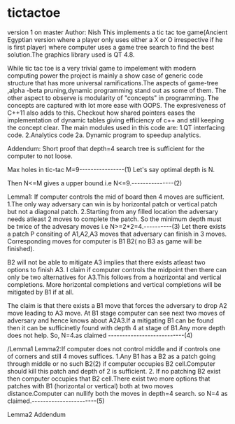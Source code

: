 # tictactoe
version 1 on master
Author: Nish
This implements a tic tac toe game(Ancient Egyptian version where a player only uses either a X or O irrespective if he is first player) where computer uses a game tree search to find the best solution.The graphics library used is QT 4.8.



While tic tac toe is a very trivial game to impelement with modern computing power the project is mainly a show case of generic code structure that has more universal ramifications.The aspects of game-tree ,alpha -beta pruning,dynamic programming stand out as some of them. 
The other aspect to observe is modularity of "concepts" in programming. The concepts are captured with lot more ease with OOPS. The expresiveness of C++11 also adds to this. Checkout how shared pointers eases the implementation of dynamic tables giving efficiency of c++ and still keeping the concept clear. The main modules used in this code are:
1.QT interfacing code.
2.Analytics code
2a. Dynamic program to speedup analytics.

Addendum:
Short proof that depth=4 search tree is sufficient for the computer to not loose.

Max holes in tic-tac M=9----------------(1)
Let's say optimal depth is N.

Then N<=M gives a upper bound.i.e N<=9.---------------(2)

Lemma1: If computer controls the mid of board then 4 moves are sufficient.
1.The only way adversary can win is by horizontal patch or vertical patch but not a diagonal patch.
2.Starting from any filled location the adversary needs atleast 2 moves to complete the patch.
So the minimum depth must be twice of the advesary moves i.e N>=2*2=4.----------(3)
Let there exists a patch P consiting of A1,A2,A3 moves that adversary can finish in 3 moves.
Corresponding moves for computer is B1 B2( no B3 as game will be finished).

B2 will not be able to mitigate A3 implies that there exists atleast two options to finish A3.
I claim if computer controls the midpoint then there can only be two alternatives for A3.This 
follows from a hozrizontal and vertical completions. More horizontal completions and vertical 
completions will be  mitigated by B1 if at all.

The claim is that there exists a B1 move that forces the adversary to  drop A2 move leading to A3 move.
At B1 stage computer can see next two moves of adversary and hence knows about A2A3.If a mitigating B1 can
be found then it can be sufficinetly found with depth 4 at stage of B1.Any more depth does not help.
So, N=4.as claimed ---------------------------(4)

/Lemma1
Lemma2:If computer does not control middle and if controls one of corners and still 4 moves suffices.
1.Any B1 has a B2 as a patch going through middle  or no such B2(2) if computer occupies B2 cell.Computer should
 kill this patch and depth of 2 is sufficient.
2. If no patching B2 exist then computer occupies that B2 cell.There exist two more options that patches with B1 (horizontal or vertical)
both at two moves distance.Computer can nullify both the moves in depth=4 search.
so N=4 as claimed.-----------------------(5)

Lemma2
Addendum
